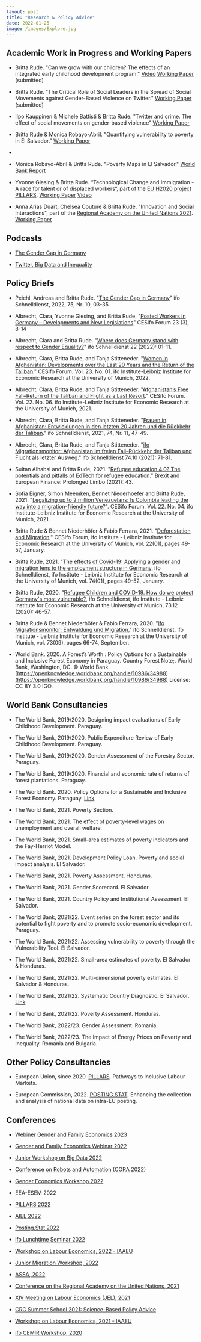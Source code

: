 ```yaml
---
layout: post
title: "Research & Policy Advice"
date: 2022-01-25
image: /images/Explore.jpg
---
```


## Academic Work in Progress and Working Papers

- Britta Rude. "Can we grow with our children? The effects of an integrated early childhood development program." [Video](https://www.youtube.com/watch?v=SXlIEZ14MZk) [Working Paper](https://www.ifo.de/publikationen/2022/working-paper/middle-run-impacts-comprehensive-early-childhood-interventions) (submitted)

- Britta Rude. "The Critical Role of Social Leaders in the Spread of Social Movements against Gender-Based Violence on Twitter." [Working Paper](https://www.ifo.de/publikationen/2022/working-paper/critical-role-social-leaders-spread-social-movements-against) (submitted)

- Ilpo Kauppinen & Michele Battisti & Britta Rude. "Twitter and crime. The effect of social movements on gender-based violence" [Working Paper](https://www.ifo.de/publikationen/2022/working-paper/twitter-and-crime-effect-social-movements-genderbased-violence)

- Britta Rude & Monica Robayo-Abril. "Quantifying vulnerability to poverty in El Salvador." [Working Paper](https://documents.worldbank.org/en/publication/documents-reports/documentdetail/099642102012330604/idu0a3d39af50f12704d0d0889c0f48b6edbbedd)
- 
- Monica Robayo-Abril & Britta Rude. "Poverty Maps in El Salvador." [World Bank Report](https://documents.worldbank.org/en/publication/documents-reports/documentdetail/099447302022329651/idu06466952d03db90416e09a3c0d3ba51402688)

- Yvonne Giesing & Britta Rude. “Technological Change and Immigration - A race for talent or of displaced workers“, part of the [EU H2020 project PILLARS](https://www.h2020-pillars.eu/). [Working Paper](https://www.aeaweb.org/conference/2022/preliminary/2141?q=eNo1jEEKgCAURK8Ss3ZRizaeowuIfVQwFb8UXCLePaPavTczTAMTs4thq4kg26-QWNAFFHPUQyBQKB-DCmkboo_GaeVcJ21VMDTaXdVv5g566XR0PZc5pRGsM3q_AQyJIzo,) [Video](https://www.aeaweb.org/conference/2022/aea-session-recordings/player?meetingId=924&recordingId=1558&VideoSearch%5Bpage%5D=7)

- Anna Arias Duart, Chelsea Couture & Britta Rude. "Innovation and Social Interactions", part of the [Regional Academy on the United Nations 2021](http://www.ra-un.org/).
 [Working Paper](http://www.ra-un.org/2021-papers.html)
 
 
## Podcasts
 
 - [The Gender Gap in Germany](https://www.ifo.de/podcast-gleichstellung)

- [Twitter, Big Data and Inequality](https://datenaffaire.com/2022/04/13/episode-43-2/)

## Policy Briefs

- Peichl, Andreas and Britta Rude. "[The Gender Gap in Germany](https://www.ifo.de/publikationen/2022/aufsatz-zeitschrift/wie-gross-ist-der-gender-gap-anspruch)" ifo Schnelldienst, 2022, 75, Nr. 10, 03-35

- Albrecht, Clara, Yvonne Giesing, and Britta Rude. "[Posted Workers in Germany – Developments and New Legislations](https://www.cesifo.org/de/publikationen/2022/aufsatz-zeitschrift/posted-workers-germany-developments-and-new-legislations)" CESifo Forum 23 (3), 8-14

- Albrecht, Clara and Britta Rude. "[Where does Germany stand with respect to Gender Equality?](https://www.ifo.de/publikationen/2022/aufsatz-zeitschrift/wo-steht-deutschland-2022-bei-der-gleichstellung-der)" ifo Schnelldienst 22 (2022): 01-11.  

- Albrecht, Clara, Britta Rude, and Tanja Stitteneder. "[Women in Afghanistan: Developments over the Last 20 Years and the Return of the Taliban](https://www.ifo.de/en/publikationen/2021/article-journal/women-afghanistan-developments-over-past-20-years-and-return)." CESifo Forum. Vol. 23. No. 01. ifo Institute-Leibniz Institute for Economic Research at the University of Munich, 2022.

- Albrecht, Clara, Britta Rude, and Tanja Stitteneder. "[Afghanistan’s Free Fall–Return of the Taliban and Flight as a Last Resort](https://www.cesifo.org/en/publikationen/2021/article-journal/afghanistans-free-fall-return-taliban-and-flight-last-resort)." CESifo Forum. Vol. 22. No. 06. ifo Institute-Leibniz Institute for Economic Research at the University of Munich, 2021.

- Albrecht, Clara, Britta Rude, and Tanja Stitteneder. "[Frauen in Afghanistan: Entwicklungen in den letzten 20 Jahren und die Rückkehr der Taliban](https://www.ifo.de/publikationen/2021/aufsatz-zeitschrift/frauen-afghanistan-entwicklungen-den-letzten-20-jahren-und)." ifo Schnelldienst, 2021, 74, Nr. 11, 47-49.

- Albrecht, Clara, Britta Rude, and Tanja Stitteneder. "[ifo Migrationsmonitor: Afghanistan im freien Fall–Rückkehr der Taliban und Flucht als letzter Ausweg](https://www.ifo.de/publikationen/2021/aufsatz-zeitschrift/ifo-migrationsmonitor-afghanistan-im-freien-fall-rueckkehr)." ifo Schnelldienst 74.10 (2021): 71-81.

- Sultan Alhabsi and Britta Rude, 2021. "[Refugee education 4.0? The potentials and pitfalls of EdTech for refugee education.](https://www.cesifo.org/DocDL/CESifo-Forum-2021-5-alhabsi-rude-edtech-refugee-september.pdf)" Brexit and European Finance: Prolonged Limbo (2021): 43.  

- Sofia Eigner, Simon Meemken, Bennet Niederhoefer and Britta Rude, 2021. "[Legalizing up to 2 million Venezuelans: Is Colombia leading the way into a migration-friendly future?](https://www.cesifo.org/de/publikationen/2021/aufsatz-zeitschrift/legalizing-2-million-venezuelans-colombia-leading-way-more)". CESifo Forum. Vol. 22. No. 04. ifo Institute-Leibniz Institute for Economic Research at the University of Munich, 2021. 

- Britta Rude & Bennet Niederhöfer & Fabio Ferrara, 2021. "[Deforestation and Migration](https://ideas.repec.org/a/ces/ifofor/v22y2021i01p49-57.html)," CESifo Forum, ifo Institute - Leibniz Institute for Economic Research at the University of Munich, vol. 22(01), pages 49-57, January.

- Britta Rude, 2021. "[The effects of Covid-19: Applying a gender and migration lens to the employment structure in Germany](https://ideas.repec.org/a/ces/ifosdt/v74y2021i01p49-52.html), ifo Schnelldienst, ifo Institute - Leibniz Institute for Economic Research at the University of Munich, vol. 74(01), pages 49-52, January.

- Britta Rude, 2020. "[Refugee Children and COVID-19. How do we protect Germany's most vulnerable?](https://www.ifo.de/publikationen/2020/aufsatz-zeitschrift/gefluechtete-kinder-und-covid-19-corona-als-brennglas), ifo Schnelldienst, ifo Institute - Leibniz Institute for Economic Research at the University of Munich, 73.12 (2020): 46-57.

- Britta Rude & Bennet Niederhöfer & Fabio Ferrara, 2020. "[ifo Migrationsmonitor: Entwaldung und Migration](https://ideas.repec.org/a/ces/ifosdt/v73y2020i09p66-74.html)," ifo Schnelldienst, ifo Institute - Leibniz Institute for Economic Research at the University of Munich, vol. 73(09), pages 66-74, September.

- World Bank. 2020. A Forest’s Worth : Policy Options for a Sustainable and Inclusive Forest Economy in Paraguay. Country Forest Note;. World Bank, Washington, DC. © World Bank. [https://openknowledge.worldbank.org/handle/10986/34988](https://openknowledge.worldbank.org/handle/10986/34988) License: CC BY 3.0 IGO.

## World Bank Consultancies

- The World Bank, 2019/2020. Designing impact evaluations of Early Childhood Development. Paraguay.

- The World Bank, 2019/2020. Public Expenditure Review of Early Childhood Development. Paraguay. 

- The World Bank, 2019/2020. Gender Assessment of the Forestry Sector. Paraguay. 

- The World Bank, 2019/2020. Financial and economic rate of returns of forest plantations. Paraguay.

- The World Bank. 2020. Policy Options for a Sustainable and Inclusive Forest Economy. Paraguay. [Link](https://openknowledge.worldbank.org/handle/10986/34988) 

- The World Bank, 2021. Poverty Section. 

- The World Bank, 2021. The effect of poverty-level wages on unemployment and overall welfare. 

- The World Bank, 2021. Small-area estimates of poverty indicators and the Fay-Herriot Model.

- The World Bank, 2021. Development Policy Loan. Poverty and social impact analysis. El Salvador. 

- The World Bank, 2021. Poverty Assessment. Honduras. 

- The World Bank, 2021. Gender Scorecard. El Salvador. 

- The World Bank, 2021. Country Policy and Institutional Assessment. El Salvador. 

- The World Bank, 2021/22. Event series on the forest sector and its potential to fight poverty and to promote socio-economic development. Paraguay. 

- The World Bank, 2021/22. Assessing vulnerability to poverty through the Vulnerability Tool. El Salvador. 

- The World Bank, 2021/22. Small-area estimates of poverty. El Salvador & Honduras.

- The World Bank, 2021/22. Multi-dimensional poverty estimates. El Salvador & Honduras. 

- The World Bank, 2021/22. Systematic Country Diagnostic. El Salvador. [Link](https://openknowledge.worldbank.org/handle/10986/37269)

- The World Bank, 2021/22. Poverty Assessment. Honduras.

- The World Bank, 2022/23. Gender Assessment. Romania.

- The World Bank, 2022/23. The Impact of Energy Prices on Poverty and Inequality. Romania and Bulgaria.

## Other Policy Consultancies

- European Union, since 2020. [PILLARS](https://www.h2020-pillars.eu/). Pathways to Inclusive Labour Markets. 

- European Commission, 2022. [POSTING.STAT](https://hiva.kuleuven.be/en/news/newsitems/posting-stat-enhancing-collection-and-analysis-national-data-on-intra-eu-posting). Enhancing the collection and analysis of national data on intra-EU posting.

## Conferences

- [Webiner Gender and Family Economics 2023](https://sites.google.com/view/genfameconwebinar/schedule?pli=1)

- [Gender and Family Economics Webinar 2022](https://www.gefam.com.br/)

- [Junior Workshop on Big Data 2022](https://www.cesifo.org/en/event/2022-10-20/cesifoifo-junior-workshop-big-data)

- [Conference on Robots and Automation (CORA 2022)](https://www.wiwi.uni-frankfurt.de/abteilungen/eGendq/professoren/klump/cora-2022-conference.html)

- [Gender Economics Workshop 2022](https://www.jfki.fu-berlin.de/faculty/economics/dates/2nd-Berlin-Workshop.html)

- EEA-ESEM 2022

- [PILLARS 2022](https://www.h2020-pillars.eu/interim_conference)

- [AIEL 2022](https://www.ai-econlab.com/)

- [Posting.Stat 2022](https://hiva.kuleuven.be/en/news/docs/ZKD9978_POSTING_STAT_Closing_conference_20_May_2022_programme_and_registration)

- [ifo Lunchtime Seminar 2022](https://www.ifo.de/veranstaltungen/ifo-lunchtime-seminare)

- [Workshop on Labour Economics, 2022 - IAAEU](https://www.iaaeg.de/index.php?option=com_content&view=article&id=262&lang=de)

- [Junior Migration Workshop, 2022](https://sites.google.com/view/the-economics-of-migration/past-presentations)

- [ASSA, 2022](https://www.aeaweb.org/conference/2022/preliminary/2141?q=eNo1jEEKgCAURK8Ss3ZRizaeowuIfVQwFb8UXCLePaPavTczTAMTs4thq4kg26-QWNAFFHPUQyBQKB-DCmkboo_GaeVcJ21VMDTaXdVv5g566XR0PZc5pRGsM3q_AQyJIzo,)

- [Conference on the Regional Academy on the United Nations, 2021](http://www.ra-un.org/)

- [XIV Meeting on Labour Economics (JEL), 2021](https://editorialexpress.com/conference/JEL2021/program/JEL2021.html#15)

- [CRC Summer School 2021: Science-Based Policy Advice](https://berlin-econ.de/event/crc-summer-school-2021-science-based-policy-advice)

- [Workshop on Labour Economics, 2021 - IAAEU](https://www.iaaeg.de/en/economic-team/events/archive/27-oekonomische-abteilung/veranstaltungen/624-workshop-on-labour-economics-2021-english#home)

- [ifo CEMIR Workshop, 2020](https://www.ifo.de/en/event/ifo-cemir-seminars) 

 
